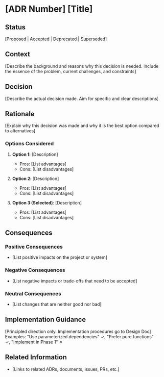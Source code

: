 # [ADR Number] [Title]

## Status

[Proposed | Accepted | Deprecated | Superseded]

## Context

[Describe the background and reasons why this decision is needed. Include the essence of the problem, current challenges, and constraints]

## Decision

[Describe the actual decision made. Aim for specific and clear descriptions]

## Rationale

[Explain why this decision was made and why it is the best option compared to alternatives]

### Options Considered

1. **Option 1**: [Description]
   - Pros: [List advantages]
   - Cons: [List disadvantages]

2. **Option 2**: [Description]
   - Pros: [List advantages]
   - Cons: [List disadvantages]

3. **Option 3 (Selected)**: [Description]
   - Pros: [List advantages]
   - Cons: [List disadvantages]

## Consequences

### Positive Consequences

- [List positive impacts on the project or system]

### Negative Consequences

- [List negative impacts or trade-offs that need to be accepted]

### Neutral Consequences

- [List changes that are neither good nor bad]

## Implementation Guidance

[Principled direction only. Implementation procedures go to Design Doc]
Examples: "Use parameterized dependencies" ✓, "Prefer pure functions" ✓, "Implement in Phase 1" ✗

## Related Information

- [Links to related ADRs, documents, issues, PRs, etc.]